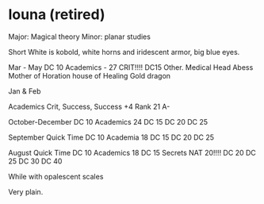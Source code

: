 # Iouna (retired)




Major: Magical theory
Minor: planar studies

Short White is kobold, white horns and iridescent armor, big blue eyes.


Mar - May
DC 10 Academics - 27 CRIT!!!!
DC15 Other. Medical
Head Abess Mother of Horation house of Healing Gold dragon



Jan & Feb


Academics Crit, Success, Success +4
Rank 21 A-

October-December
DC 10 Academics 24
DC 15
DC 20
DC 25

September Quick Time
DC 10 Academia 18
DC 15
DC 20
DC 25

August Quick Time
DC 10 Academics 18
DC 15 Secrets NAT 20!!!!
DC 20
DC 25
DC 30
DC 40


While with opalescent scales

Very plain.
